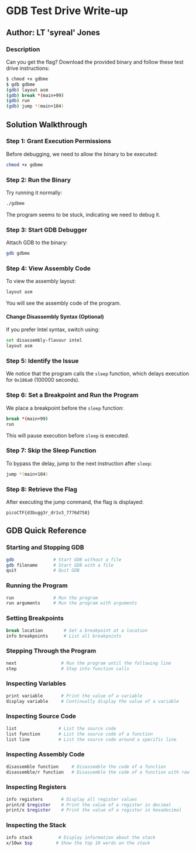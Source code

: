 # GDB Test Drive Write-up

## Author: LT 'syreal' Jones

### Description
Can you get the flag? Download the provided binary and follow these test drive instructions:

```bash
$ chmod +x gdbme
$ gdb gdbme
(gdb) layout asm
(gdb) break *(main+99)
(gdb) run
(gdb) jump *(main+104)
```

## Solution Walkthrough

### Step 1: Grant Execution Permissions
Before debugging, we need to allow the binary to be executed:

```bash
chmod +x gdbme
```

### Step 2: Run the Binary
Try running it normally:

```bash
./gdbme
```

The program seems to be stuck, indicating we need to debug it.

### Step 3: Start GDB Debugger
Attach GDB to the binary:

```bash
gdb gdbme
```

### Step 4: View Assembly Code
To view the assembly layout:

```bash
layout asm
```

You will see the assembly code of the program.

#### Change Disassembly Syntax (Optional)
If you prefer Intel syntax, switch using:

```bash
set disassembly-flavour intel
layout asm
```

### Step 5: Identify the Issue
We notice that the program calls the `sleep` function, which delays execution for `0x186a0` (100000 seconds).

### Step 6: Set a Breakpoint and Run the Program
We place a breakpoint before the `sleep` function:

```bash
break *(main+99)
run
```

This will pause execution before `sleep` is executed.

### Step 7: Skip the Sleep Function
To bypass the delay, jump to the next instruction after `sleep`:

```bash
jump *(main+104)
```

### Step 8: Retrieve the Flag
After executing the jump command, the flag is displayed:

```
picoCTF{d3bugg3r_dr1v3_7776d758}
```

## GDB Quick Reference

### Starting and Stopping GDB
```bash
gdb               # Start GDB without a file
gdb filename      # Start GDB with a file
quit              # Quit GDB
```

### Running the Program
```bash
run               # Run the program
run arguments     # Run the program with arguments
```

### Setting Breakpoints
```bash
break location        # Set a breakpoint at a location
info breakpoints      # List all breakpoints
```

### Stepping Through the Program
```bash
next                 # Run the program until the following line
step                 # Step into function calls
```

### Inspecting Variables
```bash
print variable       # Print the value of a variable
display variable     # Continually display the value of a variable
```

### Inspecting Source Code
```bash
list                # List the source code
list function       # List the source code of a function
list line           # List the source code around a specific line
```

### Inspecting Assembly Code
```bash
disassemble function     # Disassemble the code of a function
disassemble/r function   # Disassemble the code of a function with raw opcodes
```

### Inspecting Registers
```bash
info registers       # Display all register values
print/d $register    # Print the value of a register in decimal
print/x $register    # Print the value of a register in hexadecimal
```

### Inspecting the Stack
```bash
info stack          # Display information about the stack
x/10wx $sp         # Show the top 10 words on the stack
```


